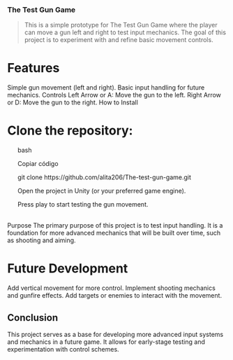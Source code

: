 ### The Test Gun Game

>This is a simple prototype for The Test Gun Game where the player can move a gun left and right to test input mechanics. The goal of this project is to experiment with and refine basic movement controls.

<h1>Features</h1>

Simple gun movement (left and right).
Basic input handling for future mechanics.
Controls
Left Arrow or A: Move the gun to the left.
Right Arrow or D: Move the gun to the right.
How to Install

<h1>Clone the repository:</h1>

<ol>bash</ol>
<ol>Copiar código</ol>
<ol>git clone https://github.com/alita206/The-test-gun-game.git</ol>
<ol>Open the project in Unity (or your preferred game engine).</ol>
<ol>Press play to start testing the gun movement.</ol>
</br>
Purpose
The primary purpose of this project is to test input handling. It is a foundation for more advanced mechanics that will be built over time, such as shooting and aiming.

<h1>Future Development</h1>
Add vertical movement for more control.
Implement shooting mechanics and gunfire effects.
Add targets or enemies to interact with the movement.

<h2>Conclusion</h2>
This project serves as a base for developing more advanced input systems and mechanics in a future game. It allows for early-stage testing and experimentation with control schemes.
